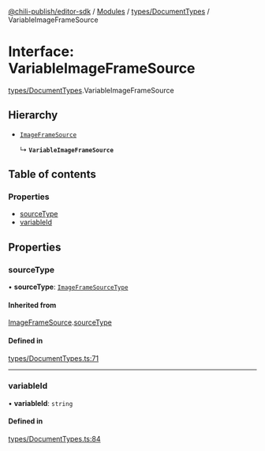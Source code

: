 [@chili-publish/editor-sdk](../README.md) / [Modules](../modules.md) / [types/DocumentTypes](../modules/types_DocumentTypes.md) / VariableImageFrameSource

# Interface: VariableImageFrameSource

[types/DocumentTypes](../modules/types_DocumentTypes.md).VariableImageFrameSource

## Hierarchy

- [`ImageFrameSource`](types_DocumentTypes.ImageFrameSource.md)

  ↳ **`VariableImageFrameSource`**

## Table of contents

### Properties

- [sourceType](types_DocumentTypes.VariableImageFrameSource.md#sourcetype)
- [variableId](types_DocumentTypes.VariableImageFrameSource.md#variableid)

## Properties

### sourceType

• **sourceType**: [`ImageFrameSourceType`](../enums/types_DocumentTypes.ImageFrameSourceType.md)

#### Inherited from

[ImageFrameSource](types_DocumentTypes.ImageFrameSource.md).[sourceType](types_DocumentTypes.ImageFrameSource.md#sourcetype)

#### Defined in

[types/DocumentTypes.ts:71](https://github.com/chili-publish/editor-sdk/blob/bc89ed1/types/DocumentTypes.ts#L71)

___

### variableId

• **variableId**: `string`

#### Defined in

[types/DocumentTypes.ts:84](https://github.com/chili-publish/editor-sdk/blob/bc89ed1/types/DocumentTypes.ts#L84)
